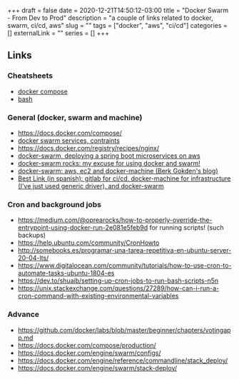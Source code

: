 +++ 
draft = false
date = 2020-12-21T14:50:12-03:00
title = "Docker Swarm - From Dev to Prod"
description = "a couple of links related to docker, swarm, ci/cd, aws"
slug = "" 
tags = ["docker", "aws", "ci/cd"]
categories = []
externalLink = ""
series = []
+++


## Links

### Cheatsheets
- [docker compose](https://devhints.io/docker-compose)
- [bash](https://devhints.io/bash)

### General (docker, swarm and machine)
- https://docs.docker.com/compose/
- [docker swarm services, contraints](https://docs.docker.com/engine/reference/commandline/service_create/#specify-service-constraints---constraint)
- https://docs.docker.com/registry/recipes/nginx/
- [docker-swarm, deploying a spring boot microservices on aws](https://medium.com/swlh/docker-swarm-tutorial-deploying-spring-boot-microservices-to-multiple-aws-ec2-instances-f28488179d0a)
- [docker-swarm rocks: my excuse for using docker and swarm!](https://dockerswarm.rocks/)
- [docker-swarm: aws, ec2 and docker-machine (Berk Gokden's blog)](https://blog.berkgokden.com/creating-docker-engine-swarm-mode-cluster-in-amazon-ec2-with-docker-machine-docker-aws-8b46cf1e12a5)
- [Best Link (in spanish): gitlab for ci/cd, docker-machine for infrastructure (I've just used generic driver), and docker-swarm](https://medium.com/urbaner/despliegue-con-gitlab-ci-cd-y-docker-swarm-e5869d4d20f)


### Cron and background jobs
- https://medium.com/@oprearocks/how-to-properly-override-the-entrypoint-using-docker-run-2e081e5feb9d for running scripts! (such backups)
- https://help.ubuntu.com/community/CronHowto
- http://somebooks.es/programar-una-tarea-repetitiva-en-ubuntu-server-20-04-lts/ 
- https://www.digitalocean.com/community/tutorials/how-to-use-cron-to-automate-tasks-ubuntu-1804-es
- https://dev.to/shuaib/setting-up-cron-jobs-to-run-bash-scripts-n5n
- https://unix.stackexchange.com/questions/27289/how-can-i-run-a-cron-command-with-existing-environmental-variables


### Advance
- https://github.com/docker/labs/blob/master/beginner/chapters/votingapp.md
- https://docs.docker.com/compose/production/
- https://docs.docker.com/engine/swarm/configs/
- https://docs.docker.com/engine/reference/commandline/stack_deploy/
- https://docs.docker.com/engine/swarm/stack-deploy/ 
